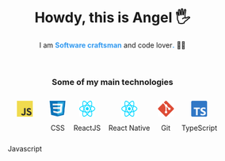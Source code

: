 <header align="center">
  <h1 align="center">Howdy, this is Angel 🖐</h1>
  <p align="center">I am <strong style="color: #339af0;">Software craftsman</strong> and code lover<strong style="color: #339af0;">.</strong> 👨‍💻</p>
</header>

<h3 align="center">Some of my main technologies</h3>
<section align="center" style='display:flex; gap: 1rem; justify-content: center;'>
  <article>
    <header style=" display: flex; gap: 1rem; justify-content: center;">
      <img style='margin-top:12px' align="center" src="./src/assets/icons/logo-javascript-color.svg" alt="Logo de JavaScript" height="32px" width="32px"/>
    </header>
    <p>Javascript</p>
  </article>

  <article>
    <img style='margin-top:12px' align="center" src="./src/assets/icons/logo-css-color.svg" alt="Logo de CSS" height="32px" width="32px"/>
    <p>CSS</p>
  </article>
  
  <article>
    <img style='margin-top:12px' align="center" src="./src/assets/icons/logo-react-color.svg" alt="Logo de React" height="32px" width="32px"/>
    <p>ReactJS</p>
  </article>

  <article>
    <img style='margin-top:12px' align="center" src="./src/assets/icons/logo-react-color.svg" alt="Logo de React Native" height="32px" width="32px"/>
    <p>React Native</p>
  </article>

  <article>
    <img style='margin-top:12px' align="center" src="./src/assets/icons/logo-git.svg" alt="Logo de Git" height="32px" width="32px"/>
    <p>Git</p>
  </article>

  <article>
    <img style='margin-top:12px' align="center" src="./src/assets/icons/logo-typescript-color.svg" alt="Logo de Typescript" height="32px" width="32px"/>
    <p>TypeScript</p>
  </article>
</section>
